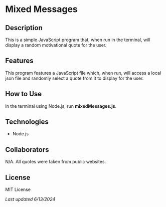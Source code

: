 # Mixed Messages

## Description
This is a simple JavaScript program that, when run in the terminal, will display a random motivational quote for the user.

## Features
This program features a JavaScript file which, when run, will access a local json file and randomly select a quote from it to display for the user.

## How to Use
In the terminal using Node.js, run **mixedMessages.js**.

## Technologies
* Node.js

## Collaborators
N/A. All quotes were taken from public websites.

## License
MIT License

*Last updated 6/13/2024*
